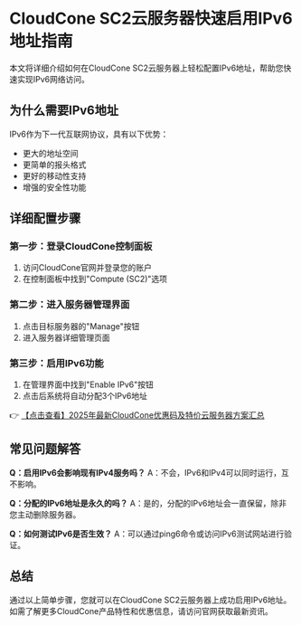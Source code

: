 # CloudCone SC2云服务器快速启用IPv6地址指南

本文将详细介绍如何在CloudCone SC2云服务器上轻松配置IPv6地址，帮助您快速实现IPv6网络访问。

## 为什么需要IPv6地址

IPv6作为下一代互联网协议，具有以下优势：
- 更大的地址空间
- 更简单的报头格式
- 更好的移动性支持
- 增强的安全性功能

## 详细配置步骤

### 第一步：登录CloudCone控制面板
1. 访问CloudCone官网并登录您的账户
2. 在控制面板中找到"Compute (SC2)"选项

### 第二步：进入服务器管理界面
1. 点击目标服务器的"Manage"按钮
2. 进入服务器详细管理页面

### 第三步：启用IPv6功能
1. 在管理界面中找到"Enable IPv6"按钮
2. 点击后系统将自动分配3个IPv6地址

👉 [【点击查看】2025年最新CloudCone优惠码及特价云服务器方案汇总](https://bit.ly/Cloudcone)

## 常见问题解答

**Q：启用IPv6会影响现有IPv4服务吗？**
A：不会，IPv6和IPv4可以同时运行，互不影响。

**Q：分配的IPv6地址是永久的吗？**
A：是的，分配的IPv6地址会一直保留，除非您主动删除服务器。

**Q：如何测试IPv6是否生效？**
A：可以通过ping6命令或访问IPv6测试网站进行验证。

## 总结

通过以上简单步骤，您就可以在CloudCone SC2云服务器上成功启用IPv6地址。如需了解更多CloudCone产品特性和优惠信息，请访问官网获取最新资讯。